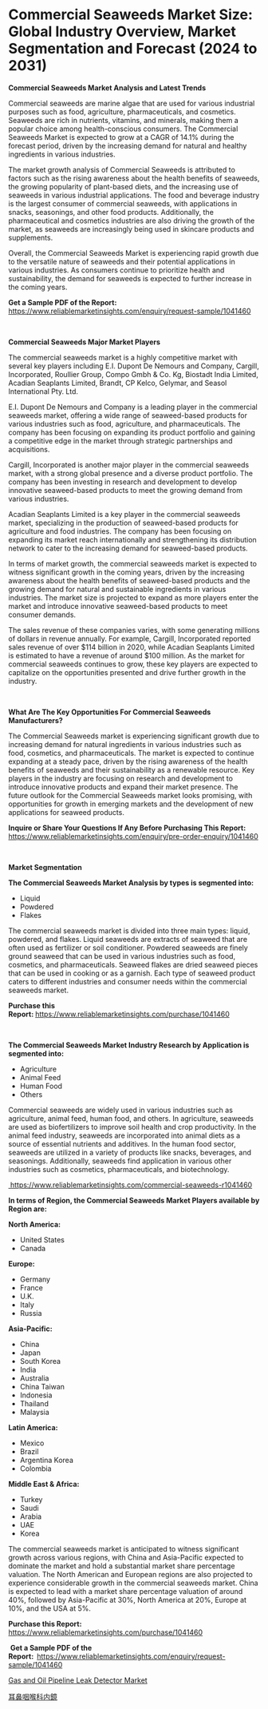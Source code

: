 <p><h1>Commercial Seaweeds Market Size: Global Industry Overview, Market Segmentation and Forecast (2024 to 2031)</h1></p><p><strong>Commercial Seaweeds Market Analysis and Latest Trends</strong></p>
<p><p>Commercial seaweeds are marine algae that are used for various industrial purposes such as food, agriculture, pharmaceuticals, and cosmetics. Seaweeds are rich in nutrients, vitamins, and minerals, making them a popular choice among health-conscious consumers. The Commercial Seaweeds Market is expected to grow at a CAGR of 14.1% during the forecast period, driven by the increasing demand for natural and healthy ingredients in various industries.</p><p>The market growth analysis of Commercial Seaweeds is attributed to factors such as the rising awareness about the health benefits of seaweeds, the growing popularity of plant-based diets, and the increasing use of seaweeds in various industrial applications. The food and beverage industry is the largest consumer of commercial seaweeds, with applications in snacks, seasonings, and other food products. Additionally, the pharmaceutical and cosmetics industries are also driving the growth of the market, as seaweeds are increasingly being used in skincare products and supplements.</p><p>Overall, the Commercial Seaweeds Market is experiencing rapid growth due to the versatile nature of seaweeds and their potential applications in various industries. As consumers continue to prioritize health and sustainability, the demand for seaweeds is expected to further increase in the coming years.</p></p>
<p><strong>Get a Sample PDF of the Report:&nbsp;</strong> <a href="https://www.reliablemarketinsights.com/enquiry/request-sample/1041460">https://www.reliablemarketinsights.com/enquiry/request-sample/1041460</a></p>
<p>&nbsp;</p>
<p><strong>Commercial Seaweeds Major Market Players</strong></p>
<p><p>The commercial seaweeds market is a highly competitive market with several key players including E.I. Dupont De Nemours and Company, Cargill, Incorporated, Roullier Group, Compo Gmbh & Co. Kg, Biostadt India Limited, Acadian Seaplants Limited, Brandt, CP Kelco, Gelymar, and Seasol International Pty. Ltd.</p><p>E.I. Dupont De Nemours and Company is a leading player in the commercial seaweeds market, offering a wide range of seaweed-based products for various industries such as food, agriculture, and pharmaceuticals. The company has been focusing on expanding its product portfolio and gaining a competitive edge in the market through strategic partnerships and acquisitions.</p><p>Cargill, Incorporated is another major player in the commercial seaweeds market, with a strong global presence and a diverse product portfolio. The company has been investing in research and development to develop innovative seaweed-based products to meet the growing demand from various industries.</p><p>Acadian Seaplants Limited is a key player in the commercial seaweeds market, specializing in the production of seaweed-based products for agriculture and food industries. The company has been focusing on expanding its market reach internationally and strengthening its distribution network to cater to the increasing demand for seaweed-based products.</p><p>In terms of market growth, the commercial seaweeds market is expected to witness significant growth in the coming years, driven by the increasing awareness about the health benefits of seaweed-based products and the growing demand for natural and sustainable ingredients in various industries. The market size is projected to expand as more players enter the market and introduce innovative seaweed-based products to meet consumer demands.</p><p>The sales revenue of these companies varies, with some generating millions of dollars in revenue annually. For example, Cargill, Incorporated reported sales revenue of over $114 billion in 2020, while Acadian Seaplants Limited is estimated to have a revenue of around $100 million. As the market for commercial seaweeds continues to grow, these key players are expected to capitalize on the opportunities presented and drive further growth in the industry.</p></p>
<p>&nbsp;</p>
<p><strong>What Are The Key Opportunities For Commercial Seaweeds Manufacturers?</strong></p>
<p><p>The Commercial Seaweeds market is experiencing significant growth due to increasing demand for natural ingredients in various industries such as food, cosmetics, and pharmaceuticals. The market is expected to continue expanding at a steady pace, driven by the rising awareness of the health benefits of seaweeds and their sustainability as a renewable resource. Key players in the industry are focusing on research and development to introduce innovative products and expand their market presence. The future outlook for the Commercial Seaweeds market looks promising, with opportunities for growth in emerging markets and the development of new applications for seaweed products.</p></p>
<p><strong>Inquire or Share Your Questions If Any Before Purchasing This Report:</strong> <a href="https://www.reliablemarketinsights.com/enquiry/pre-order-enquiry/1041460">https://www.reliablemarketinsights.com/enquiry/pre-order-enquiry/1041460</a></p>
<p>&nbsp;</p>
<p><strong>Market Segmentation</strong></p>
<p><strong>The Commercial Seaweeds Market Analysis by types is segmented into:</strong></p>
<p><ul><li>Liquid</li><li>Powdered</li><li>Flakes</li></ul></p>
<p><p>The commercial seaweeds market is divided into three main types: liquid, powdered, and flakes. Liquid seaweeds are extracts of seaweed that are often used as fertilizer or soil conditioner. Powdered seaweeds are finely ground seaweed that can be used in various industries such as food, cosmetics, and pharmaceuticals. Seaweed flakes are dried seaweed pieces that can be used in cooking or as a garnish. Each type of seaweed product caters to different industries and consumer needs within the commercial seaweeds market.</p></p>
<p><strong>Purchase this Report:&nbsp;</strong><a href="https://www.reliablemarketinsights.com/purchase/1041460">https://www.reliablemarketinsights.com/purchase/1041460</a></p>
<p>&nbsp;</p>
<p><strong>The Commercial Seaweeds Market Industry Research by Application is segmented into:</strong></p>
<p><ul><li>Agriculture</li><li>Animal Feed</li><li>Human Food</li><li>Others</li></ul></p>
<p><p>Commercial seaweeds are widely used in various industries such as agriculture, animal feed, human food, and others. In agriculture, seaweeds are used as biofertilizers to improve soil health and crop productivity. In the animal feed industry, seaweeds are incorporated into animal diets as a source of essential nutrients and additives. In the human food sector, seaweeds are utilized in a variety of products like snacks, beverages, and seasonings. Additionally, seaweeds find application in various other industries such as cosmetics, pharmaceuticals, and biotechnology.</p></p>
<p><a href="https://www.reliablemarketinsights.com/commercial-seaweeds-r1041460">&nbsp;https://www.reliablemarketinsights.com/commercial-seaweeds-r1041460</a></p>
<p><strong>In terms of Region, the Commercial Seaweeds Market Players available by Region are:</strong></p>
<p>
    <p> <strong> North America: </strong>
        <ul>
            <li>United States</li>
            <li>Canada</li>
        </ul>
        </p> 
    <p> <strong> Europe: </strong>
        <ul>
            <li>Germany</li>
            <li>France</li>
            <li>U.K.</li>
            <li>Italy</li>
            <li>Russia</li>
        </ul>
        </p> 
    <p> <strong> Asia-Pacific: </strong>
        <ul>
            <li>China</li>
            <li>Japan</li>
            <li>South Korea</li>
            <li>India</li>
            <li>Australia</li>
            <li>China Taiwan</li>
            <li>Indonesia</li>
            <li>Thailand</li>
            <li>Malaysia</li>
        </ul>
        </p> 
    <p> <strong> Latin America: </strong>
        <ul>
            <li>Mexico</li>
            <li>Brazil</li>
            <li>Argentina Korea</li>
            <li>Colombia</li>
        </ul>
        </p> 
    <p> <strong> Middle East & Africa: </strong>
        <ul>
            <li>Turkey</li>
            <li>Saudi</li>
            <li>Arabia</li>
            <li>UAE</li>
            <li>Korea</li>
        </ul>
    </p>
    </p>
<p><p>The commercial seaweeds market is anticipated to witness significant growth across various regions, with China and Asia-Pacific expected to dominate the market and hold a substantial market share percentage valuation. The North American and European regions are also projected to experience considerable growth in the commercial seaweeds market. China is expected to lead with a market share percentage valuation of around 40%, followed by Asia-Pacific at 30%, North America at 20%, Europe at 10%, and the USA at 5%.</p></p>
<p><strong>Purchase this Report: </strong><a href="https://www.reliablemarketinsights.com/purchase/1041460">https://www.reliablemarketinsights.com/purchase/1041460</a></p>
<p>&nbsp;<strong>Get a Sample PDF of the Report:&nbsp;&nbsp;</strong><a href="https://www.reliablemarketinsights.com/enquiry/request-sample/1041460">https://www.reliablemarketinsights.com/enquiry/request-sample/1041460</a></p>
<p><strong></strong></p>
<p><p><a href="https://issuu.com/reportprime-2/docs/gas-and-oil-pipeline-leak-detector-market-size-203">Gas and Oil Pipeline Leak Detector Market</a></p><p><a href="https://github.com/ycmtqqhvk3273/Market-Research-Report-List-3/blob/main/3793375193201.md">耳鼻咽喉科内鏡</a></p></p>